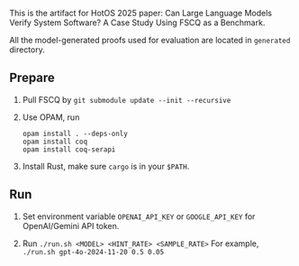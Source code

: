 This is the artifact for HotOS 2025 paper: Can Large Language Models Verify System Software? A Case Study Using FSCQ as a Benchmark.

All the model-generated proofs used for evaluation are located in `generated` directory.

## Prepare

1. Pull FSCQ by `git submodule update --init --recursive`

2. Use OPAM, run
   ```
   opam install . --deps-only
   opam install coq
   opam install coq-serapi
   ```

3. Install Rust, make sure `cargo` is in your `$PATH`.

## Run

1. Set environment variable `OPENAI_API_KEY` or `GOOGLE_API_KEY` for OpenAI/Gemini API token.

2. Run `./run.sh <MODEL> <HINT_RATE> <SAMPLE_RATE>`
   For example, `./run.sh gpt-4o-2024-11-20 0.5 0.05`
